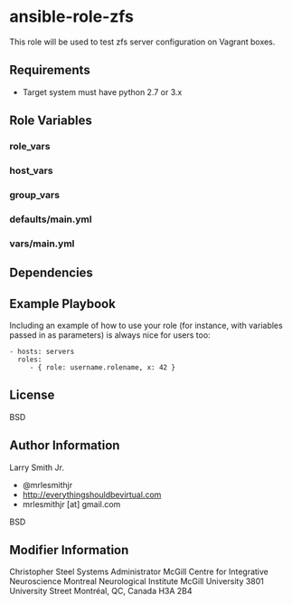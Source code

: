 ansible-role-zfs
================

This role will be used to test zfs server configuration on Vagrant boxes.

Requirements
------------

* Target system must have python 2.7 or 3.x

Role Variables
--------------

### role_vars

### host_vars

### group_vars

### defaults/main.yml

### vars/main.yml

Dependencies
------------

Example Playbook
----------------

Including an example of how to use your role (for instance, with variables passed in as parameters) is always nice for users too:

    - hosts: servers
      roles:
         - { role: username.rolename, x: 42 }

License
-------

BSD

## Author Information

Larry Smith Jr.

- @mrlesmithjr
- <http://everythingshouldbevirtual.com>
- mrlesmithjr [at] gmail.com

BSD

Modifier Information
------------------

Christopher Steel
Systems Administrator
McGill Centre for Integrative Neuroscience
Montreal Neurological Institute
McGill University
3801 University Street
Montréal, QC, Canada H3A 2B4
